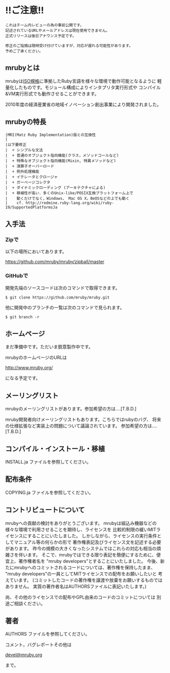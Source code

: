 # !!ご注意!!
    これはチーム内レビューの為の事前公開です。
    記述されているURLやメールアドレスは現在使用できません。
    正式リリースは後日アナウンス予定です。
    
    修正のご指摘は随時受け付けていますが、対応が遅れる可能性があります。
    予めご了承ください。

## mrubyとは

mrubyは[ISO規格](http://www.ipa.go.jp/about/press/20120402_2.html)に準拠したRuby言語を様々な環境で動作可能となるように
軽量化したものです。モジュール構成によりインタプリタ実行形式や
コンパイル&VM実行形式でも動作させることができます。

2010年度の経済産業省の地域イノベーション創出事業により開発されました。


## mrubyの特長

    |MRI(Matz Ruby Implementation)版との互換性
    |
    |以下要修正
    |  + シンプルな文法
    |  + 普通のオブジェクト指向機能(クラス，メソッドコールなど)
    |  + 特殊なオブジェクト指向機能(Mixin, 特異メソッドなど)
    |  + 演算子オーバーロード
    |  + 例外処理機能
    |  + イテレータとクロージャ
    |  + ガーベージコレクタ
    |  + ダイナミックローディング (アーキテクチャによる)
    |  + 移植性が高い．多くのUnix-like/POSIX互換プラットフォーム上で
    |    動くだけでなく，Windows， Mac OS X，BeOSなどの上でも動く
    |    cf. http://redmine.ruby-lang.org/wiki/ruby-19/SupportedPlatformsJa


## 入手法

### Zipで

以下の場所においてあります。

  https://github.com/mruby/mruby/zipball/master

### GitHubで

開発先端のソースコードは次のコマンドで取得できます。

    $ git clone https://github.com/mruby/mruby.git

他に開発中のブランチの一覧は次のコマンドで見られます。

    $ git branch -r


## ホームページ

まだ準備中です。ただいま鋭意製作中です。

mrubyのホームページのURLは

  http://www.mruby.org/

になる予定です。


## メーリングリスト

mrubyのメーリングリストがあります。参加希望の方は....[T.B.D.]


mruby開発者向けメーリングリストもあります。こちらではrubyのバグ、
将来の仕様拡張など実装上の問題について議論されています。
参加希望の方は....[T.B.D.]


## コンパイル・インストール・移植

INSTALL.ja ファイルを参照してください。


## 配布条件

COPYING.ja ファイルを参照してください。


## コントリビュートについて

mrubyへの貢献の検討をありがとうございます。
mrubyは組込み機器などの様々な環境で利用させることを期待し、ライセンスを
比較的制限の緩いMITライセンスにすることにいたしました。
しかしながら、ライセンスの実行条件としてマニュアル等の何らかの形で
著作権表記及びライセンス文を記述する必要があります。
昨今の規模の大きくなったシステムではこれらの対応も相当の煩雑さを伴います。
そこで、mrubyではできる限り表記を簡便にするために、便宜上、著作権者名を
"mruby developers"とすることにいたしました。
今後、新たにmrubyへのコミットされるコードについては、著作権を保持したまま、
"mruby developers"の一員としてMITライセンスでの配布をお願いしたいと
考えています。
(コミットしたコードの著作権を譲渡や放棄をお願いするものではありません。
 実質の著作者名はAUTHORSファイルに表記いたします。)

尚、その他のライセンスでの配布やGPL由来のコードのコミットについては
別途ご相談ください。


## 著者

AUTHORS ファイルを参照してください。


コメント，バグレポートその他は

  devel@mruby.org

まで。
